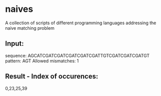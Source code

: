 # naives
A collection of scripts of different programming languages addressing the naive matching problem

Input:
---
sequence: AGCATCGATCGATCGATCGATCGATTGTCGATCGATCGATGT
pattern:  AGT
Allowed mismatches: 1

Result - Index of occurences:
---
0,23,25,39
